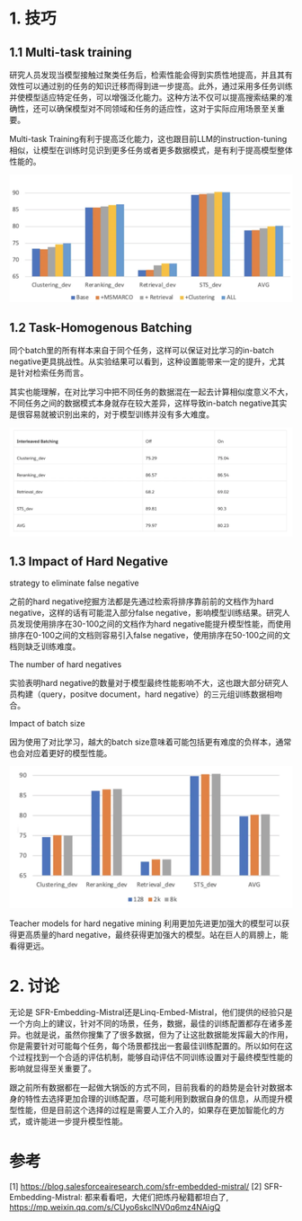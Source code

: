 # 1. 技巧
## 1.1 Multi-task training

研究人员发现当模型接触过聚类任务后，检索性能会得到实质性地提高，并且其有效性可以通过别的任务的知识迁移而得到进一步提高。此外，通过采用多任务训练并使模型适应特定任务，可以增强泛化能力。这种方法不仅可以提高搜索结果的准确性，还可以确保模型对不同领域和任务的适应性，这对于实际应用场景至关重要。

Multi-task Training有利于提高泛化能力，这也跟目前LLM的instruction-tuning相似，让模型在训练时见识到更多任务或者更多数据模式，是有利于提高模型整体性能的。

![](.10_sfr_embedded_mistral_images/多任务性能对比.png)

## 1.2 Task-Homogenous Batching

同个batch里的所有样本来自于同个任务，这样可以保证对比学习的in-batch negative更具挑战性。从实验结果可以看到，这种设置能带来一定的提升，尤其是针对检索任务而言。

其实也能理解，在对比学习中把不同任务的数据混在一起去计算相似度意义不大，不同任务之间的数据模式本身就存在较大差异，这样导致in-batch negative其实是很容易就被识别出来的，对于模型训练并没有多大难度。

![](.10_sfr_embedded_mistral_images/task_homogenous_batch对比.png)

## 1.3 Impact of Hard Negative
strategy to eliminate false negative

之前的hard negative挖掘方法都是先通过检索将排序靠前前的文档作为hard negative，这样的话有可能混入部分false negative，影响模型训练结果。研究人员发现使用排序在30-100之间的文档作为hard negative能提升模型性能，而使用排序在0-100之间的文档则容易引入false negative，使用排序在50-100之间的文档则缺乏训练难度。

The number of hard negatives

实验表明hard negative的数量对于模型最终性能影响不大，这也跟大部分研究人员构建（query，positve document，hard negative）的三元组训练数据相吻合。

Impact of batch size

因为使用了对比学习，越大的batch size意味着可能包括更有难度的负样本，通常也会对应着更好的模型性能。

![](.10_sfr_embedded_mistral_images/难负例的影响.png)


Teacher models for hard negative mining
    利用更加先进更加强大的模型可以获得更高质量的hard negative，最终获得更加强大的模型。站在巨人的肩膀上，能看得更远。

# 2. 讨论

无论是 SFR-Embedding-Mistral还是Linq-Embed-Mistral，他们提供的经验只是一个方向上的建议，针对不同的场景，任务，数据，最佳的训练配置都存在诸多差异。也就是说，虽然你搜集了了很多数据，但为了让这批数据能发挥最大的作用，你是需要针对可能每个任务，每个场景都找出一套最佳训练配置的。所以如何在这个过程找到一个合适的评估机制，能够自动评估不同训练设置对于最终模型性能的影响就显得至关重要了。

跟之前所有数据都在一起做大锅饭的方式不同，目前我看的的趋势是会针对数据本身的特性去选择更加合理的训练配置，尽可能利用到数据自身的信息，从而提升模型性能，但是目前这个选择的过程是需要人工介入的，如果存在更加智能化的方式，或许能进一步提升模型性能。

# 参考

[1] https://blog.salesforceairesearch.com/sfr-embedded-mistral/
[2] SFR-Embedding-Mistral: 都来看看吧，大佬们把炼丹秘籍都坦白了, https://mp.weixin.qq.com/s/CUyo6skclNV0q6mz4NAigQ

